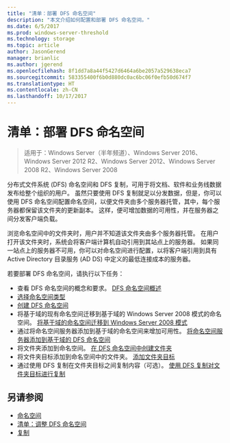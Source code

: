 ```yaml
---
title: "清单：部署 DFS 命名空间"
description: "本文介绍如何配置和部署 DFS 命名空间。"
ms.date: 6/5/2017
ms.prod: windows-server-threshold
ms.technology: storage
ms.topic: article
author: JasonGerend
manager: brianlic
ms.author: jgerend
ms.openlocfilehash: 8f1dd7a8a44f5427d6464a6be2057a529638eca7
ms.sourcegitcommit: 583355400f6b0d880dc0ac6bc06f0efb50d674f7
ms.translationtype: HT
ms.contentlocale: zh-CN
ms.lasthandoff: 10/17/2017
---
```

# <a name="checklist-deploy-dfs-namespaces"></a>清单：部署 DFS 命名空间

> 适用于：Windows Server（半年频道）、Windows Server 2016、Windows Server 2012 R2、Windows Server 2012、Windows Server 2008 R2、Windows Server 2008

分布式文件系统 (DFS) 命名空间和 DFS 复制，可用于将文档、软件和业务线数据发布给整个组织的用户。 虽然只要使用 DFS 复制就足以分发数据，但是，你可以使用 DFS 命名空间配置命名空间，以便文件夹由多个服务器托管，其中，每个服务器都保留该文件夹的更新副本。 这样，便可增加数据的可用性，并在服务器之间分发客户端负载。

浏览命名空间中的文件夹时，用户并不知道该文件夹由多个服务器托管。 在用户打开该文件夹时，系统会将客户端计算机自动引用到其站点上的服务器。 如果同一站点上的服务器不可用，你可以对命名空间进行配置，以将客户端引用到具有 Active Directory 目录服务 (AD DS) 中定义的最低连接成本的服务器。

若要部署 DFS 命名空间，请执行以下任务：

-   查看 DFS 命名空间的概念和要求。
[DFS 命名空间概述](dfs-overview.md)
-   [选择命名空间类型](choose-a-namespace-type.md)
-   [创建 DFS 命名空间](create-a-dfs-namespace.md) 
-   将基于域的现有命名空间迁移到基于域的 Windows Server 2008 模式的命名空间。 [将基于域的命名空间迁移到 Windows Server 2008 模式](migrate-a-domain-based-namespace-to-windows-server-2008-mode.md) 
-   通过将命名空间服务器添加到基于域的命名空间来增加可用性。 [将命名空间服务器添加到基于域的 DFS 命名空间](add-namespace-servers-to-a-domain-based-dfs-namespace.md)
-   将文件夹添加到命名空间。 [在 DFS 命名空间中创建文件夹](create-a-folder-in-a-dfs-namespace.md)
-   将文件夹目标添加到命名空间中的文件夹。 [添加文件夹目标](add-folder-targets.md)
-   通过使用 DFS 复制在文件夹目标之间复制内容（可选）。 [使用 DFS 复制对文件夹目标进行复制](replicate-folder-targets-using-dfs-replication.md)


## <a name="see-also"></a>另请参阅

-   [命名空间](https://technet.microsoft.com/library/cc771914(v=ws.11).aspx)
-   [清单：调整 DFS 命名空间](checklist-tune-a-dfs-namespace.md)
-   [复制](https://technet.microsoft.com/library/cc770278(v=ws.11).aspx)


